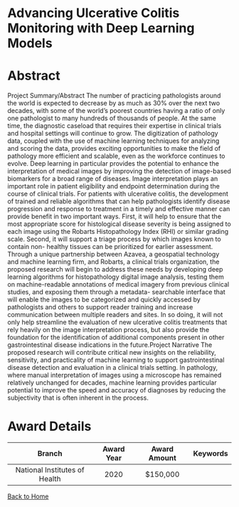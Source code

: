 
Advancing Ulcerative Colitis Monitoring with Deep Learning Models
=================================================================

# Abstract


Project Summary/Abstract
The number of practicing pathologists around the world is expected to decrease by as much as 30% over the
next two decades, with some of the world’s poorest countries having a ratio of only one pathologist to many
hundreds of thousands of people. At the same time, the diagnostic caseload that requires their expertise in
clinical trials and hospital settings will continue to grow. The digitization of pathology data, coupled with the
use of machine learning techniques for analyzing and scoring the data, provides exciting opportunities to make
the field of pathology more efficient and scalable, even as the workforce continues to evolve. Deep learning in
particular provides the potential to enhance the interpretation of medical images by improving the detection of
image-based biomarkers for a broad range of diseases.
Image interpretation plays an important role in patient eligibility and endpoint determination during the
course of clinical trials. For patients with ulcerative colitis, the development of trained and reliable algorithms
that can help pathologists identify disease progression and response to treatment in a timely and effective
manner can provide benefit in two important ways. First, it will help to ensure that the most appropriate score
for histological disease severity is being assigned to each image using the Robarts Histopathology Index (RHI)
or similar grading scale. Second, it will support a triage process by which images known to contain non-
healthy tissues can be prioritized for earlier assessment.
Through a unique partnership between Azavea, a geospatial technology and machine learning firm, and
Robarts, a clinical trials organization, the proposed research will begin to address these needs by developing
deep learning algorithms for histopathology digital image analysis, testing them on machine-readable
annotations of medical imagery from previous clinical studies, and exposing them through a metadata-
searchable interface that will enable the images to be categorized and quickly accessed by pathologists and
others to support reader training and increase communication between multiple readers and sites. In so
doing, it will not only help streamline the evaluation of new ulcerative colitis treatments that rely heavily on the
image interpretation process, but also provide the foundation for the identification of additional components
present in other gastrointestinal disease indications in the future.Project Narrative
The proposed research will contribute critical new insights on the reliability, sensitivity, and practicality of
machine learning to support gastrointestinal disease detection and evaluation in a clinical trials setting. In
pathology, where manual interpretation of images using a microscope has remained relatively unchanged for
decades, machine learning provides particular potential to improve the speed and accuracy of diagnoses by
reducing the subjectivity that is often inherent in the process.  

# Award Details

|Branch|Award Year|Award Amount|Keywords|
| :---: | :---: | :---: | :---: |
|National Institutes of Health|2020|$150,000||
  
  


[Back to Home](https://github.com/chrischow/dod_sbir_awards/JH/#2427)